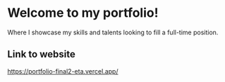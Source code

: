 # Welcome to my portfolio!
Where I showcase my skills and talents looking to fill a full-time position.

## Link to website
https://portfolio-final2-eta.vercel.app/







